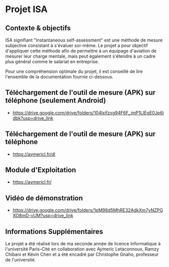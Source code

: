 # Projet ISA

## Contexte & objectifs

ISA signifiant "Instantaneous	self-assessment" est une méthode de mesure subjective consistant à s'évaluer soi-même.
Le projet a pour objectif d'appliquer cette méthode afin de permettre à un équipage d'aviation de mesurer leur charge mentale, mais peut également s'étendre à un cadre plus général comme le salariat en entreprise.

Pour une compréhension optimale du projet, il est conseillé de lire l'ensemble de la documentation fournie ci-dessous.

## Téléchargement de l'outil de mesure (APK) sur téléphone (seulement Android)

- https://drive.google.com/drive/folders/104lxifzxg94F6F_jmP1LIEgE0Jp6idbk?usp=drive_link

## Téléchargement de l'outil de mesure (APK) sur téléphone

- https://aymericl.fr/dl

## Module d'Exploitation

- https://aymericl.fr/
  
## Vidéo de démonstration

- https://drive.google.com/drive/folders/1pM98d5MhRE32AdkXm7yNZPGXO8mD-vUM?usp=drive_link

## Informations Supplémentaires

Le projet a été réalisé lors de ma seconde année de licence Informatique à l'université Paris-Cité en collaboration avec Aymeric Letaconnoux, Ramzy Chibani et Kévin Chen et a été encadré par Christophe Gnaho, professeur de l'université.
